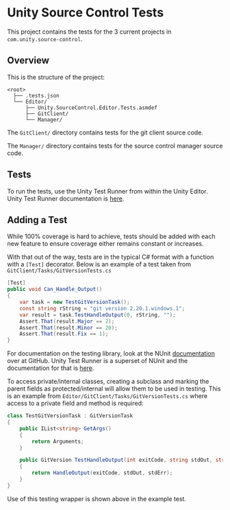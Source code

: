 # Unity Source Control Tests
This project contains the tests for the 3 current projects in `com.unity.source-control`.

## Overview
This is the structure of the project:
```none
<root>
  ├── .tests.json
  └── Editor/
      ├── Unity.SourceControl.Editor.Tests.asmdef
      ├── GitClient/
      └── Manager/
```

The `GitClient/` directory contains tests for the git client source code.

The `Manager/` directory contains tests for the source control manager source code.

## Tests
To run the tests, use the Unity Test Runner from within the Unity Editor. Unity Test Runner documentation is [here](https://docs.unity3d.com/Manual/testing-editortestsrunner.html).

## Adding a Test
While 100% coverage is hard to achieve, tests should be added with each new feature to ensure coverage either remains constant or increases.

With that out of the way, tests are in the typical C# format with a function with a `[Test]` decorator. Below is an example of a test taken from `GitClient/Tasks/GitVersionTests.cs`
```csharp
[Test]
public void Can_Handle_Output()
{
    var task = new TestGitVersionTask();
    const string rString = "git version 2.20.1.windows.1";
    var result = task.TestHandleOutput(0, rString, "");
    Assert.That(result.Major == 2);
    Assert.That(result.Minor == 20);
    Assert.That(result.Fix == 1);
}
```
For documentation on the testing library, look at the NUnit [documentation](https://github.com/nunit/docs/wiki/NUnit-Documentation) over at GitHub. Unity Test Runner is a superset of NUnit and the documentation for that is [here](https://docs.unity3d.com/Manual/testing-editortestsrunner.html).


To access private/internal classes, creating a subclass and marking the parent fields as protected/internal will allow them to be used in testing.
This is an example from `Editor/GitClient/Tasks/GitVersionTests.cs` where access to a private field and method is required:
```csharp
class TestGitVersionTask : GitVersionTask
{
    public IList<string> GetArgs()
    {
        return Arguments;
    }

    public GitVersion TestHandleOutput(int exitCode, string stdOut, string stdErr)
    {
        return HandleOutput(exitCode, stdOut, stdErr);
    }
}
```
Use of this testing wrapper is shown above in the example test.
